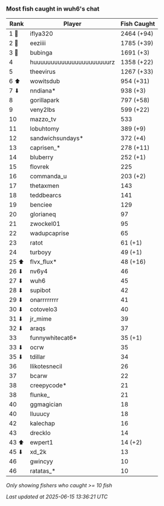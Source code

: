 ### Most fish caught in wuh6's chat
| Rank | Player | Fish Caught |
|------|--------|-----------|
| 1 🥇  | iflya320  | 2464 (+94) |
| 2 🥈  | eeziiii  | 1785 (+39) |
| 3 🥉  | bubinga  | 1691 (+3) |
| 4  | huuuuuuuuuuuuuuuuuuuuuurz  | 1358 (+22) |
| 5  | theevirus  | 1267 (+33) |
| 6 ⬆ | wowitsdub  | 954 (+31) |
| 7 ⬇ | nndiana*  | 938 (+3) |
| 8  | gorillapark  | 797 (+58) |
| 9  | veny2lbs  | 599 (+22) |
| 10  | mazzo_tv  | 533 |
| 11  | lobuhtomy  | 389 (+9) |
| 12  | sandwichsundays*  | 372 (+4) |
| 13  | caprisen_*  | 278 (+11) |
| 14  | bluberry  | 252 (+1) |
| 15  | flovrek  | 225 |
| 16  | commanda_u  | 203 (+2) |
| 17  | thetaxmen  | 143 |
| 18  | teddbearcs  | 141 |
| 19  | benciee  | 129 |
| 20  | glorianeq  | 97 |
| 21  | zwockel01  | 95 |
| 22  | wadupcaprise  | 65 |
| 23  | ratot  | 61 (+1) |
| 24  | turboyy  | 49 (+1) |
| 25 ⬆ | flvx_flux*  | 48 (+16) |
| 26 ⬇ | nv6y4  | 46 |
| 27 ⬇ | wuh6  | 45 |
| 28 ⬇ | supibot  | 42 |
| 29 ⬇ | onarrrrrrrr  | 41 |
| 30 ⬇ | cotovelo3  | 40 |
| 31 ⬇ | jr_mime  | 39 |
| 32 ⬇ | araqs  | 37 |
| 33  | funnywhitecat6*  | 35 (+1) |
| 33 ⬇ | ocrw  | 35 |
| 35 ⬇ | tdillar  | 34 |
| 36  | llikotesnecil  | 26 |
| 37  | bcarw  | 22 |
| 38  | creepycode*  | 21 |
| 38  | flunke_  | 21 |
| 40  | ggmagician  | 18 |
| 40  | lluuucy  | 18 |
| 42  | kalechap  | 16 |
| 43  | drecklo  | 14 |
| 43 ⬆ | ewpert1  | 14 (+2) |
| 45 ⬇ | xd_2k  | 13 |
| 46  | gwincyy  | 10 |
| 46  | ratatas_*  | 10 |

_Only showing fishers who caught >= 10 fish_

_Last updated at 2025-06-15 13:36:21 UTC_